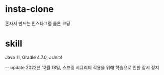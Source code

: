 # insta-clone
혼자서 만드는 인스타그램 클론 코딩

# skill
Java 11, Gradle 4.7.0, JUnit4

-- update
2022년 12월 18일, 스프링 시큐리티 적용을 위해 학습으로 인한 잠시 정지

